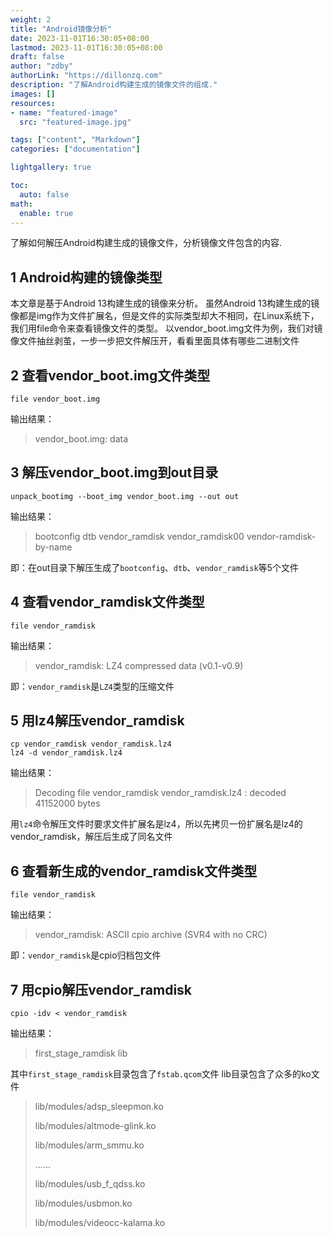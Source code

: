 ```yaml
---
weight: 2
title: "Android镜像分析"
date: 2023-11-01T16:30:05+08:00
lastmod: 2023-11-01T16:30:05+08:00
draft: false
author: "zdby"
authorLink: "https://dillonzq.com"
description: "了解Android构建生成的镜像文件的组成."
images: []
resources:
- name: "featured-image"
  src: "featured-image.jpg"

tags: ["content", "Markdown"]
categories: ["documentation"]

lightgallery: true

toc:
  auto: false
math:
  enable: true
---
```


了解如何解压Android构建生成的镜像文件，分析镜像文件包含的内容.

<!--more-->

## 1 Android构建的镜像类型

本文章是基于Android 13构建生成的镜像来分析。
虽然Android 13构建生成的镜像都是img作为文件扩展名，但是文件的实际类型却大不相同，在Linux系统下，我们用file命令来查看镜像文件的类型。
以vendor_boot.img文件为例，我们对镜像文件抽丝剥茧，一步一步把文件解压开，看看里面具体有哪些二进制文件

## 2 查看vendor_boot.img文件类型

```shell
file vendor_boot.img
```
输出结果：
> vendor_boot.img: data

## 3 解压vendor_boot.img到out目录
```shell
unpack_bootimg --boot_img vendor_boot.img --out out
```
输出结果：
> bootconfig  dtb  vendor_ramdisk  vendor_ramdisk00  vendor-ramdisk-by-name

即：在out目录下解压生成了`bootconfig`、`dtb`、`vendor_ramdisk`等5个文件

## 4 查看vendor_ramdisk文件类型

```shell
file vendor_ramdisk
```
输出结果：
> vendor_ramdisk: LZ4 compressed data (v0.1-v0.9)

即：`vendor_ramdisk`是`LZ4`类型的压缩文件

## 5 用lz4解压vendor_ramdisk
```shell
cp vendor_ramdisk vendor_ramdisk.lz4
lz4 -d vendor_ramdisk.lz4
```
输出结果：
> Decoding file vendor_ramdisk
> vendor_ramdisk.lz4   : decoded 41152000 bytes

用`lz4`命令解压文件时要求文件扩展名是lz4，所以先拷贝一份扩展名是lz4的vendor_ramdisk，解压后生成了同名文件

## 6 查看新生成的vendor_ramdisk文件类型
```shell
file vendor_ramdisk
```
输出结果：
> vendor_ramdisk: ASCII cpio archive (SVR4 with no CRC)

即：`vendor_ramdisk`是cpio归档包文件

## 7 用cpio解压vendor_ramdisk

```shell
cpio -idv < vendor_ramdisk
```
输出结果：
> first_stage_ramdisk  lib

其中`first_stage_ramdisk`目录包含了`fstab.qcom`文件
lib目录包含了众多的ko文件

> lib/modules/adsp_sleepmon.ko
> 
> lib/modules/altmode-glink.ko
> 
> lib/modules/arm_smmu.ko
> 
> ......
> 
> lib/modules/usb_f_qdss.ko
> 
> lib/modules/usbmon.ko
> 
> lib/modules/videocc-kalama.ko

